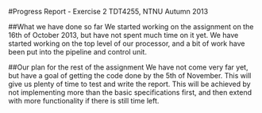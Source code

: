 #Progress Report - Exercise 2 TDT4255, 
NTNU Autumn 2013

##What we have done so far
We started working on the assignment on the 16th of October 2013, but have not spent much time on it yet.
We have started working on the top level of our processor, and a bit of work have been put into the pipeline and control unit.

##Our plan for the rest of the assignment
We have not come very far yet, but have a goal of getting the code done by the 5th of November.
This will give us plenty of time to test and write the report.
This will be achieved by not implementing more than the basic specifications first, and then extend with more functionality if there is still time left.
